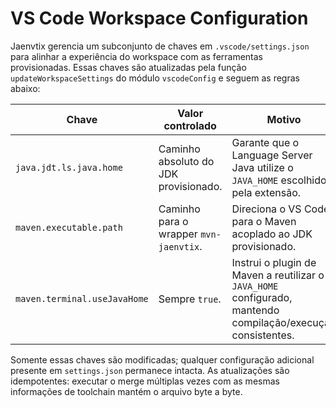 # VS Code Workspace Configuration

Jaenvtix gerencia um subconjunto de chaves em `.vscode/settings.json` para alinhar a experiência do workspace com as ferramentas provisionadas. Essas chaves são atualizadas pela função `updateWorkspaceSettings` do módulo `vscodeConfig` e seguem as regras abaixo:

| Chave | Valor controlado | Motivo |
| --- | --- | --- |
| `java.jdt.ls.java.home` | Caminho absoluto do JDK provisionado. | Garante que o Language Server Java utilize o `JAVA_HOME` escolhido pela extensão. |
| `maven.executable.path` | Caminho para o wrapper `mvn-jaenvtix`. | Direciona o VS Code para o Maven acoplado ao JDK provisionado. |
| `maven.terminal.useJavaHome` | Sempre `true`. | Instrui o plugin de Maven a reutilizar o `JAVA_HOME` configurado, mantendo compilação/execução consistentes. |

Somente essas chaves são modificadas; qualquer configuração adicional presente em `settings.json` permanece intacta. As atualizações são idempotentes: executar o merge múltiplas vezes com as mesmas informações de toolchain mantém o arquivo byte a byte.
